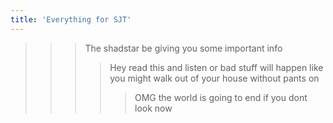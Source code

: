 ```yaml
---
title: 'Everything for SJT'
---
```




>>>The shadstar be giving you some important info
>>>>Hey read this and listen or bad stuff will happen like you might walk out of your house without pants on
>>>>> OMG the world is going to end if you dont look now